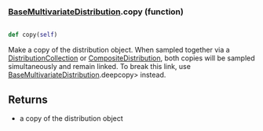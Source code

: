 ### [BaseMultivariateDistribution](BaseMultivariateDistribution.md).copy (function)


```py

def copy(self)

```



Make a copy of the distribution object.  When sampled together via
a [DistributionCollection](DistributionCollection.md) or [CompositeDistribution](CompositeDistribution.md), both copies
will be sampled simultaneously and remain linked.  To break this link,
use [BaseMultivariateDistribution](BaseMultivariateDistribution.md).deepcopy&gt; instead.

Returns
---------
* a copy of the distribution object

